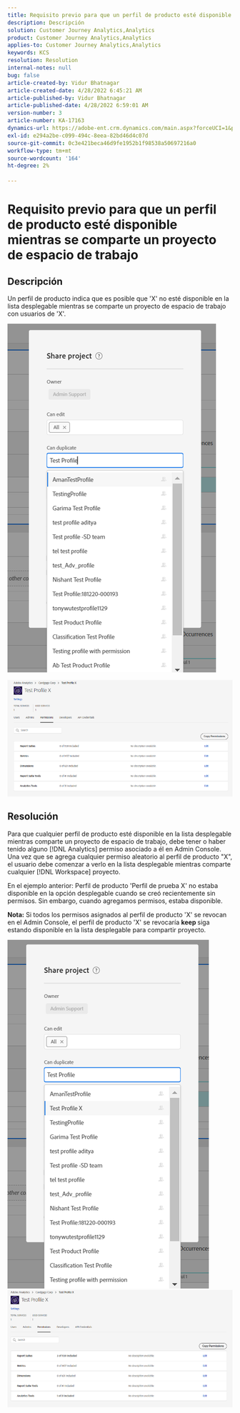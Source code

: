 ```yaml
---
title: Requisito previo para que un perfil de producto esté disponible mientras se comparte un proyecto de espacio de trabajo
description: Descripción
solution: Customer Journey Analytics,Analytics
product: Customer Journey Analytics,Analytics
applies-to: Customer Journey Analytics,Analytics
keywords: KCS
resolution: Resolution
internal-notes: null
bug: false
article-created-by: Vidur Bhatnagar
article-created-date: 4/28/2022 6:45:21 AM
article-published-by: Vidur Bhatnagar
article-published-date: 4/28/2022 6:59:01 AM
version-number: 3
article-number: KA-17163
dynamics-url: https://adobe-ent.crm.dynamics.com/main.aspx?forceUCI=1&pagetype=entityrecord&etn=knowledgearticle&id=1f1e07c1-bec6-ec11-a7b6-0022480a1d64
exl-id: e294a2be-c099-494c-8eea-82bd46d4c07d
source-git-commit: 0c3e421beca46d9fe1952b1f98538a50697216a0
workflow-type: tm+mt
source-wordcount: '164'
ht-degree: 2%

---
```


# Requisito previo para que un perfil de producto esté disponible mientras se comparte un proyecto de espacio de trabajo

## Descripción


Un perfil de producto indica que es posible que &#39;X&#39; no esté disponible en la lista desplegable mientras se comparte un proyecto de espacio de trabajo con usuarios de &#39;X&#39;.





![](assets/___201e07c1-bec6-ec11-a7b6-0022480a1d64___.png)

![](assets/___251e07c1-bec6-ec11-a7b6-0022480a1d64___.png)


## Resolución


Para que cualquier perfil de producto esté disponible en la lista desplegable mientras comparte un proyecto de espacio de trabajo, debe tener o haber tenido alguno [!DNL Analytics] permiso asociado a él en Admin Console. Una vez que se agrega cualquier permiso aleatorio al perfil de producto &quot;X&quot;, el usuario debe comenzar a verlo en la lista desplegable mientras comparte cualquier [!DNL Workspace] proyecto.

En el ejemplo anterior: Perfil de producto &#39;Perfil de prueba X&#39; no estaba disponible en la opción desplegable cuando se creó recientemente sin permisos. Sin embargo, cuando agregamos permisos, estaba disponible.

<b>Nota:</b> Si todos los permisos asignados al perfil de producto &#39;X&#39; se revocan en el Admin Console, el perfil de producto &#39;X&#39; se revocaría <b>keep </b>siga estando disponible en la lista desplegable para compartir proyecto.

![](assets/30693c56-ceef-eb11-bacb-0022480a5901.png)     ![](assets/c4b23919-ceef-eb11-bacb-0022480a5901.png)
